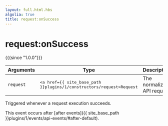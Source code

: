 ```yaml
---
layout: full.html.hbs
algolia: true
title: request:onSuccess
---
```



# request:onSuccess

{{{since "1.0.0"}}}

| Arguments | Type | Description |
|-----------|------|-------------|
| `request` | <pre><a href={{ site_base_path }}plugins/1/constructors/request>Request</a></pre> | The normalized API request |

Triggered whenever a request execution succeeds.

This event occurs after [after events]({{ site_base_path }}plugins/1/events/api-events/#after-default).
